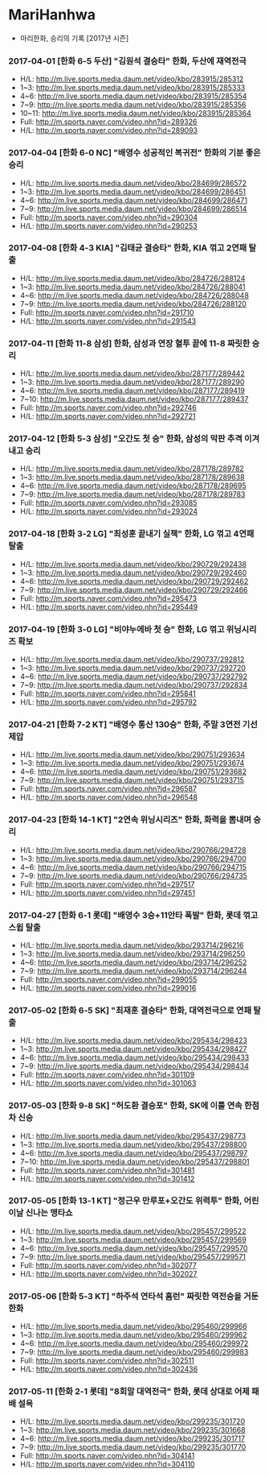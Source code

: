 # MariHanhwa
- 마리한화, 승리의 기록 [2017년 시즌]

### 2017-04-01 [한화 6-5 두산] "김원석 결승타" 한화, 두산에 재역전극
- H/L: http://m.live.sports.media.daum.net/video/kbo/283915/285312
- 1~3: http://m.live.sports.media.daum.net/video/kbo/283915/285333
- 4~6: http://m.live.sports.media.daum.net/video/kbo/283915/285354
- 7~9: http://m.live.sports.media.daum.net/video/kbo/283915/285356
- 10~11: http://m.live.sports.media.daum.net/video/kbo/283915/285364
- Full: http://m.sports.naver.com/video.nhn?id=289326
- H/L: http://m.sports.naver.com/video.nhn?id=289093

### 2017-04-04 [한화 6-0 NC] "배영수 성공적인 복귀전" 한화의 기분 좋은 승리
- H/L: http://m.live.sports.media.daum.net/video/kbo/284699/286572
- 1~3: http://m.live.sports.media.daum.net/video/kbo/284699/286451
- 4~6: http://m.live.sports.media.daum.net/video/kbo/284699/286471
- 7~9: http://m.live.sports.media.daum.net/video/kbo/284699/286514
- Full: http://m.sports.naver.com/video.nhn?id=290304
- H/L: http://m.sports.naver.com/video.nhn?id=290253

### 2017-04-08 [한화 4-3 KIA] "김태균 결승타" 한화, KIA 꺾고 2연패 탈출
- H/L: http://m.live.sports.media.daum.net/video/kbo/284726/288124
- 1~3: http://m.live.sports.media.daum.net/video/kbo/284726/288041
- 4~6: http://m.live.sports.media.daum.net/video/kbo/284726/288048
- 7~9: http://m.live.sports.media.daum.net/video/kbo/284726/288120
- Full: http://m.sports.naver.com/video.nhn?id=291710
- H/L: http://m.sports.naver.com/video.nhn?id=291543

### 2017-04-11 [한화 11-8 삼성] 한화, 삼성과 연장 혈투 끝에 11-8 짜릿한 승리
- H/L: http://m.live.sports.media.daum.net/video/kbo/287177/289442
- 1~3: http://m.live.sports.media.daum.net/video/kbo/287177/289290
- 4~6: http://m.live.sports.media.daum.net/video/kbo/287177/289419
- 7~10: http://m.live.sports.media.daum.net/video/kbo/287177/289437
- Full: http://m.sports.naver.com/video.nhn?id=292746
- H/L: http://m.sports.naver.com/video.nhn?id=292721

### 2017-04-12 [한화 5-3 삼성] "오간도 첫 승" 한화, 삼성의 막판 추격 이겨내고 승리
- H/L: http://m.live.sports.media.daum.net/video/kbo/287178/289782
- 1~3: http://m.live.sports.media.daum.net/video/kbo/287178/289638
- 4~6: http://m.live.sports.media.daum.net/video/kbo/287178/289695
- 7~9: http://m.live.sports.media.daum.net/video/kbo/287178/289783
- Full: http://m.sports.naver.com/video.nhn?id=293085
- H/L: http://m.sports.naver.com/video.nhn?id=293024

### 2017-04-18 [한화 3-2 LG] "최성훈 끝내기 실책" 한화, LG 꺾고 4연패 탈출
- H/L: http://m.live.sports.media.daum.net/video/kbo/290729/292438
- 1~3: http://m.live.sports.media.daum.net/video/kbo/290729/292460
- 4~6: http://m.live.sports.media.daum.net/video/kbo/290729/292462
- 7~9: http://m.live.sports.media.daum.net/video/kbo/290729/292466
- Full: http://m.sports.naver.com/video.nhn?id=295473
- H/L: http://m.sports.naver.com/video.nhn?id=295449

### 2017-04-19 [한화 3-0 LG] "비야누에바 첫 승" 한화, LG 꺾고 위닝시리즈 확보
- H/L: http://m.live.sports.media.daum.net/video/kbo/290737/292812
- 1~3: http://m.live.sports.media.daum.net/video/kbo/290737/292720
- 4~6: http://m.live.sports.media.daum.net/video/kbo/290737/292792
- 7~9: http://m.live.sports.media.daum.net/video/kbo/290737/292834
- Full: http://m.sports.naver.com/video.nhn?id=295841
- H/L: http://m.sports.naver.com/video.nhn?id=295792

### 2017-04-21 [한화 7-2 KT] "배영수 통산 130승" 한화, 주말 3연전 기선제압
- H/L: http://m.live.sports.media.daum.net/video/kbo/290751/293634
- 1~3: http://m.live.sports.media.daum.net/video/kbo/290751/293674
- 4~6: http://m.live.sports.media.daum.net/video/kbo/290751/293682
- 7~9: http://m.live.sports.media.daum.net/video/kbo/290751/293715
- Full: http://m.sports.naver.com/video.nhn?id=296587
- H/L: http://m.sports.naver.com/video.nhn?id=296548

### 2017-04-23 [한화 14-1 KT] "2연속 위닝시리즈" 한화, 화력을 뽐내며 승리
- H/L: http://m.live.sports.media.daum.net/video/kbo/290766/294728
- 1~3: http://m.live.sports.media.daum.net/video/kbo/290766/294700
- 4~6: http://m.live.sports.media.daum.net/video/kbo/290766/294715
- 7~9: http://m.live.sports.media.daum.net/video/kbo/290766/294735
- Full: http://m.sports.naver.com/video.nhn?id=297517
- H/L: http://m.sports.naver.com/video.nhn?id=297451

### 2017-04-27 [한화 6-1 롯데] "배영수 3승+11안타 폭발" 한화, 롯데 꺾고 스윕 탈출
- H/L: http://m.live.sports.media.daum.net/video/kbo/293714/296216
- 1~3: http://m.live.sports.media.daum.net/video/kbo/293714/296250
- 4~6: http://m.live.sports.media.daum.net/video/kbo/293714/296252
- 7~9: http://m.live.sports.media.daum.net/video/kbo/293714/296244
- Full: http://m.sports.naver.com/video.nhn?id=299055
- H/L: http://m.sports.naver.com/video.nhn?id=299016

### 2017-05-02 [한화 6-5 SK] "최재훈 결승타" 한화, 대역전극으로 연패 탈출
- H/L: http://m.live.sports.media.daum.net/video/kbo/295434/298423
- 1~3: http://m.live.sports.media.daum.net/video/kbo/295434/298427
- 4~6: http://m.live.sports.media.daum.net/video/kbo/295434/298433
- 7~9: http://m.live.sports.media.daum.net/video/kbo/295434/298434
- Full: http://m.sports.naver.com/video.nhn?id=301109
- H/L: http://m.sports.naver.com/video.nhn?id=301063

### 2017-05-03 [한화 9-8 SK] "허도환 결승포" 한화, SK에 이틀 연속 한점 차 신승
- H/L: http://m.live.sports.media.daum.net/video/kbo/295437/298773
- 1~3: http://m.live.sports.media.daum.net/video/kbo/295437/298800
- 4~6: http://m.live.sports.media.daum.net/video/kbo/295437/298797
- 7~10: http://m.live.sports.media.daum.net/video/kbo/295437/298801
- Full: http://m.sports.naver.com/video.nhn?id=301481
- H/L: http://m.sports.naver.com/video.nhn?id=301412

### 2017-05-05 [한화 13-1 KT] "정근우 만루포+오간도 위력투" 한화, 어린이날 신나는 맹타쇼
- H/L: http://m.live.sports.media.daum.net/video/kbo/295457/299522
- 1~3: http://m.live.sports.media.daum.net/video/kbo/295457/299569
- 4~6: http://m.live.sports.media.daum.net/video/kbo/295457/299570
- 7~9: http://m.live.sports.media.daum.net/video/kbo/295457/299571
- Full: http://m.sports.naver.com/video.nhn?id=302077
- H/L: http://m.sports.naver.com/video.nhn?id=302027

### 2017-05-06 [한화 5-3 KT] "하주석 연타석 홈런" 짜릿한 역전승을 거둔 한화
- H/L: http://m.live.sports.media.daum.net/video/kbo/295460/299966
- 1~3: http://m.live.sports.media.daum.net/video/kbo/295460/299962
- 4~6: http://m.live.sports.media.daum.net/video/kbo/295460/299972
- 7~9: http://m.live.sports.media.daum.net/video/kbo/295460/299983
- Full: http://m.sports.naver.com/video.nhn?id=302511
- H/L: http://m.sports.naver.com/video.nhn?id=302436

### 2017-05-11 [한화 2-1 롯데] "8회말 대역전극" 한화, 롯데 상대로 어제 패배 설욕
- H/L: http://m.live.sports.media.daum.net/video/kbo/299235/301720
- 1~3: http://m.live.sports.media.daum.net/video/kbo/299235/301668
- 4~6: http://m.live.sports.media.daum.net/video/kbo/299235/301717
- 7~9: http://m.live.sports.media.daum.net/video/kbo/299235/301770
- Full: http://m.sports.naver.com/video.nhn?id=304141
- H/L: http://m.sports.naver.com/video.nhn?id=304110
